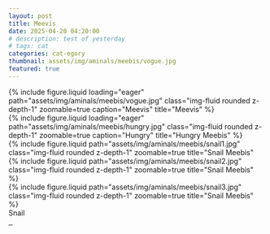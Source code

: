```yaml
---
layout: post
title: Meevis
date: 2025-04-20 04:20:00
# description: test of yesterday
# tags: cat
categories: cat-egory
thumbnail: assets/img/aminals/meebis/vogue.jpg
featured: true
---
```


<div class="row mt-3">
    <div class="col-sm mt-3 mt-md-0">
        {% include figure.liquid loading="eager" path="assets/img/aminals/meebis/vogue.jpg" 
            class="img-fluid rounded z-depth-1" 
            zoomable=true
            caption="Meevis"
            title="Meevis" %}
    </div>
    <div class="col-sm mt-3 mt-md-0">
        {% include figure.liquid loading="eager" path="assets/img/aminals/meebis/hungry.jpg" 
            class="img-fluid rounded z-depth-1" 
            zoomable=true
            caption="Hungry"
            title="Hungry Meebis" %}
    </div>
</div>


<div class="row mt-3">
    <div class="col-sm mt-3 mt-md-0">
        {% include figure.liquid path="assets/img/aminals/meebis/snail1.jpg" 
            class="img-fluid rounded z-depth-1" 
            zoomable=true
            title="Snail Meebis" 
    </div>
    <div class="col-sm mt-3 mt-md-0">
        {% include figure.liquid path="assets/img/aminals/meebis/snail2.jpg" 
            class="img-fluid rounded z-depth-1" 
            zoomable=true
            title="Snail Meebis" %}
    </div>
    <div class="col-sm mt-3 mt-md-0">
        {% include figure.liquid path="assets/img/aminals/meebis/snail3.jpg" 
            class="img-fluid rounded z-depth-1" 
            zoomable=true
            title="Snail Meebis" %}
    </div>
</div>
<div class="caption">
    Snail
</div>


<div class="pswp-gallery pswp-gallery--single-column" id="gallery--getting-started">
  <a href="https://cdn.photoswipe.com/photoswipe-demo-images/photos/2/img-2500.jpg"
    data-pswp-width="1669"
    data-pswp-height="2500"
    target="_blank">
    <img src="https://cdn.photoswipe.com/photoswipe-demo-images/photos/2/img-200.jpg" alt="" />
  </a>
  <!-- cropped thumbnail: -->
  <a href="https://cdn.photoswipe.com/photoswipe-demo-images/photos/7/img-2500.jpg"
    data-pswp-width="1875"
    data-pswp-height="2500"
    data-cropped="true"
    target="_blank">
    <img src="https://cdn.photoswipe.com/photoswipe-demo-images/photos/7/img-200.jpg" alt="" />
  </a>
  <!-- data-pswp-src with custom URL in href -->
  <a href="https://unsplash.com"
    data-pswp-src="https://cdn.photoswipe.com/photoswipe-demo-images/photos/3/img-2500.jpg"
    data-pswp-width="2500"
    data-pswp-height="1666"
    target="_blank">
    <img src="https://cdn.photoswipe.com/photoswipe-demo-images/photos/3/img-200.jpg" alt="" />
  </a>
  <!-- wrapped with any element: -->
  <div>
    <a href="https://cdn.photoswipe.com/photoswipe-demo-images/photos/6/img-2500.jpg"
      data-pswp-width="2500"
      data-pswp-height="1667"
      target="_blank">
      <img src="https://cdn.photoswipe.com/photoswipe-demo-images/photos/6/img-200.jpg" alt="" />
    </a>
  </div>
</div>
